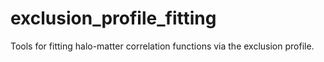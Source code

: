 # exclusion_profile_fitting
Tools for fitting halo-matter correlation functions via the exclusion profile.
